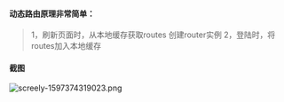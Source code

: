 
#### 动态路由原理非常简单：
>1，刷新页面时，从本地缓存获取routes 创建router实例
>2，登陆时，将routes加入本地缓存
#### 截图
![screely-1597374319023.png](https://i.loli.net/2020/08/14/k8dU3WYVS2XozfL.png)